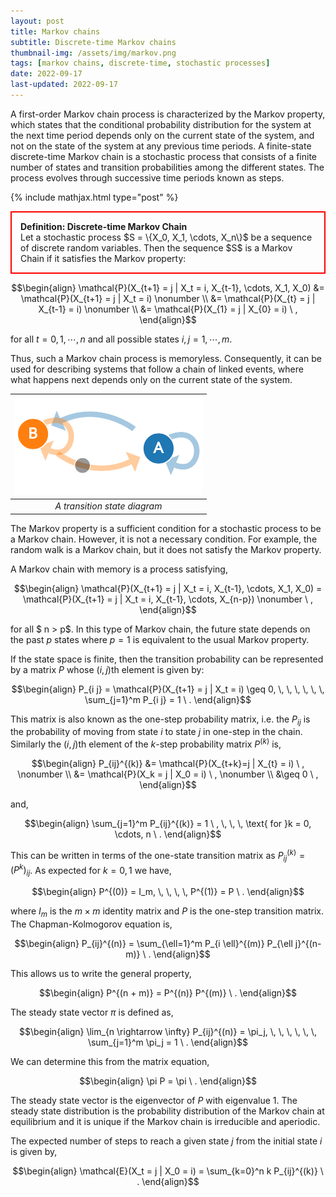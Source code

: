 ```yaml
---
layout: post
title: Markov chains
subtitle: Discrete-time Markov chains
thumbnail-img: /assets/img/markov.png
tags: [markov chains, discrete-time, stochastic processes]
date: 2022-09-17
last-updated: 2022-09-17
---
```

A first-order Markov chain process is characterized by the Markov property, which states that the conditional probability distribution for the system at the next time period depends only on the current state of the system, and not on the state of the system at any previous time periods. A finite-state discrete-time Markov chain is a stochastic process that consists of a finite number of states and transition probabilities among the different states. The process evolves through successive time periods known as steps.

{% include mathjax.html type="post" %}

<p style="border-width:2px; border-style:solid; border-color:#FF0000; padding: 1em;">
<strong>Definition: Discrete-time Markov Chain</strong>
<br>
Let a stochastic process $S = \{X_0, X_1, \cdots, X_n\}$ be a sequence of discrete random variables. Then the sequence $S$ is a Markov Chain if it satisfies the Markov property:

$$\begin{align}
\mathcal{P}(X_{t+1} = j | X_t = i, X_{t-1}, \cdots, X_1, X_0) &= \mathcal{P}(X_{t+1} = j | X_t = i) \nonumber \\
&= \mathcal{P}(X_{t} = j | X_{t-1} = i) \nonumber \\
&= \mathcal{P}(X_{1} = j | X_{0} = i)  \ ,
\end{align}$$

for all $t=0,1,\cdots, n$ and all possible states $i, j = 1, \cdots, m$.
</p>

Thus, such a Markov chain process is memoryless. Consequently, it can be used for describing systems that follow a chain of linked events, where what happens next depends only on the current state of the system. 

|<center><img src="/assets/img/markov.png" alt="isolated" width="300"/></center>| 
|:--:| 
| *A transition state diagram* |

The Markov property is a sufficient condition for a stochastic process to be a Markov chain. However, it is not a necessary condition. For example, the random walk is a Markov chain, but it does not satisfy the Markov property.

A Markov chain with memory is a process satisfying,

$$\begin{align}
\mathcal{P}(X_{t+1} = j | X_t = i, X_{t-1}, \cdots, X_1, X_0) = \mathcal{P}(X_{t+1} = j | X_t = i, X_{t-1}, \cdots, X_{n-p}) \nonumber \ ,
\end{align}$$

for all $ n > p$. In this type of Markov chain, the future state depends on the past $p$ states where $p=1$ is equivalent to the usual Markov property. 

If the state space is finite, then the transition probability can be represented by a matrix $P$ whose $(i,j)$th element is given by:

$$\begin{align}
P_{i j} = \mathcal{P}(X_{t+1} = j | X_t = i) \geq 0, \, \, \, \, \, \, \sum_{j=1}^m P_{i j} = 1 \ .
\end{align}$$

This matrix is also known as the one-step probability matrix, i.e. the $P_{i j}$ is the probability of moving from state $i$ to state $j$ in one-step in the chain. Similarly the $(i,j)$th element of the $k$-step probability matrix $P^{(k)}$ is,

$$\begin{align}
P_{ij}^{(k)} &= \mathcal{P}(X_{t+k}=j | X_{t} = i) \ ,
\nonumber \\
&= \mathcal{P}(X_k = j | X_0 = i) \ ,
\nonumber \\
&\geq 0 \ ,
\end{align}$$

and,

$$\begin{align}
\sum_{j=1}^m P_{ij}^{(k)} = 1 \ , \, \, \, \text{ for }k = 0, \cdots, n \ .
\end{align}$$

This can be written in terms of the one-state transition matrix as $P_{ij}^{(k)} = (P^k)_{i j}$. As expected for $k=0,1$ we have,

$$\begin{align}
P^{(0)} = I_m, \, \, \, \, P^{(1)} = P \ .
\end{align}$$

where $I_m$ is the $m \times m$ identity matrix and $P$ is the one-step transition matrix. The Chapman-Kolmogorov equation is,

$$\begin{align}
P_{ij}^{(n)} = \sum_{\ell=1}^m P_{i \ell}^{(m)} P_{\ell j}^{(n-m)} \ .
\end{align}$$

This allows us to write the general property,

$$\begin{align}
P^{(n + m)} = P^{(n)} P^{(m)} \ .
\end{align}$$

The steady state vector $\pi$ is defined as,

$$\begin{align}
\lim_{n \rightarrow \infty} P_{ij}^{(n)} = \pi_j, \, \, \, \, \, \,  \sum_{j=1}^m \pi_j = 1 \ .
\end{align}$$

We can determine this from the matrix equation,

$$\begin{align}
\pi P = \pi \ .
\end{align}$$

The steady state vector is the eigenvector of $P$ with eigenvalue $1$. The steady state distribution is the probability distribution of the Markov chain at equilibrium and it is unique if the Markov chain is irreducible and aperiodic.

The expected number of steps to reach a given state $j$ from the initial state $i$ is given by,

$$\begin{align}
\mathcal{E}(X_t = j | X_0 = i) = \sum_{k=0}^n k P_{ij}^{(k)} \ .
\end{align}$$
